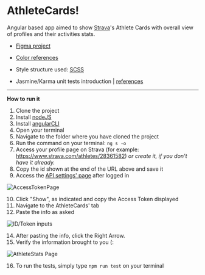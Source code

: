 # AthleteCards!

Angular based app aimed to show [Strava](http://strava.com/)'s Athlete Cards with overall view of profiles and their activities stats.

- [Figma project](https://www.figma.com/file/f24r1rMYrjdbk117uZGgvP/Untitled?node-id=0%3A1)

- [Color references](https://coolors.co/8a716a-c2b8b2-197bbd-125e8a-204b57)

- Style structure used: [SCSS](https://sass-lang.com/)

- Jasmine/Karma unit tests introduction | [references](https://angular.io/guide/testing)

---

**How to run it**

 1. Clone the project
 2. Install [nodeJS](https://nodejs.org/en/download/)
 3. Install [angularCLI](https://angular.io/cli)
 4. Open your terminal 
 5. Navigate to the folder where you have cloned the project
 6. Run the command on your terminal: `ng s -o`
 7. Access your profile page on Strava (for example: https://www.strava.com/athletes/28361582) *or create it, if you don't have it already.*
 8. Copy the id shown at the end of the URL above and save it
 9. Access the [API settings' page](https://www.strava.com/settings/api) after logged in

 ![AccessTokenPage](https://i.ibb.co/7KJ2QWt/accesstoken.png)

 10. Click "Show", as indicated and copy the Access Token displayed
 11.	Navigate to the AthleteCards' tab
 12.	Paste the info as asked

![ID/Token inputs](https://i.ibb.co/g40qtJB/image.png)

 14. After pasting the info, click the Right Arrow.
 15. Verify the information brought to you (:
 
![AthleteStats Page](https://i.ibb.co/68gT2j8/image.png)

 16. To run the tests, simply type `npm run test` on your terminal
